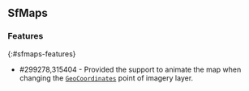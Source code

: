 ## SfMaps

### Features
{:#sfmaps-features}

* \#299278,315404 - Provided the support to animate the map when changing the [`GeoCoordinates`](https://help.syncfusion.com/xamarin/maps/mapsprovider#set-geo-coordinates-pointscenter-position) point of imagery layer.
